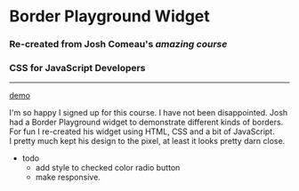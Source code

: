 # Border Playground Widget

### Re-created from Josh Comeau's _amazing course_

### CSS for JavaScript Developers

---

[demo](https://betsystevens.github.io/borderPlayground/)

I'm so happy I signed up for this course. I have not been disappointed.
Josh had a Border Playground widget to demonstrate different kinds of borders.  
For fun I re-created his widget using HTML, CSS and a bit of JavaScript.  
I pretty much kept his design to the pixel, at least it looks pretty darn close.

- todo
  - add style to checked color radio button
  - make responsive.
